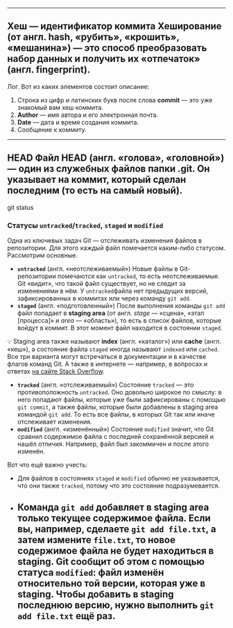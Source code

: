 --------------
Хеш — идентификатор коммита
Хеширование (от англ. hash, «рубить», «крошить», «мешанина») — это способ преобразовать набор данных и получить 
их «отпечаток» (англ. fingerprint).
--------------
Лог.
Вот из каких элементов состоит описание:

1. Строка из цифр и латинских букв после слова **commit** — это уже знакомый вам хеш коммита.
2. **Author** — имя автора и его электронная почта.
3. **Date** — дата и время создания коммита.
4. Сообщение к коммиту.
---------------
HEAD
Файл HEAD (англ. «голова», «головной») — один из служебных файлов папки .git. Он указывает на коммит, 
который сделан последним (то есть на самый новый).
---------------
git status
### Статусы `untracked`/`tracked`, `staged` и `modified`

Одна из ключевых задач Git — отслеживать изменения файлов в репозитории. Для этого каждый файл помечается 
каким-либо статусом. Рассмотрим основные.

- **`untracked`** (англ. «неотслеживаемый»)
  Новые файлы в Git-репозитории помечаются как `untracked`, то есть неотслеживаемые. Git «видит», что такой 
  файл существует, но не следит за изменениями в нём. У `untracked`файла нет предыдущих версий, зафиксированных 
  в коммитах или через команду `git add`.
- **`staged`** (англ. «подготовленный»)
  После выполнения команды `git add` файл попадает в **staging area** (от англ. *stage* — «сцена», 
  «этап [процесса]» и *area* — «область»), то есть в список файлов, которые войдут в коммит. В этот момент 
  файл находится в состоянии `staged`.

💡 Staging area также называют **index** (англ. «каталог») или **cache** (англ. «кеш»), а состояние 
файла `staged` иногда называют `indexed` или `cached`. Все три варианта могут встречаться в документации 
и в качестве флагов команд Git. А также в интернете — например, в вопросах и 
ответах [на сайте Stack Overflow](https://stackoverflow.com/).

- **`tracked`** (англ. «отслеживаемый»)
  Состояние `tracked` — это противоположность `untracked`. Оно довольно широкое по смыслу: в него попадают 
  файлы, которые уже были зафиксированы с помощью `git commit`, а также файлы, которые были добавлены 
  в staging area командой `git add`. То есть все файлы, в которых Git так или иначе отслеживает изменения.
- **`modified`** (англ. «изменённый»)
  Состояние `modified` значит, что Git сравнил содержимое файла с последней сохранённой версией и нашёл 
  отличия. Например, файл был закоммичен и после этого изменён.

Вот что ещё важно учесть:

- Для файлов в состояниях `staged` и `modified` обычно не указывается, что они также `tracked`, потому 
  что это состояние подразумевается.
- Команда `git add` добавляет в staging area только текущее содержимое файла. Если вы, например, 
  сделаете `git add file.txt`, а затем измените `file.txt`, то новое содержимое файла не будет 
  находиться в staging. Git сообщит об этом с помощью статуса `modified`: файл изменён относительно 
  той версии, которая уже в staging. Чтобы добавить в staging последнюю версию, нужно 
  выполнить `git add file.txt` ещё раз.
  --------------------
